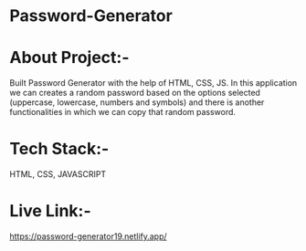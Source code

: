 # Password-Generator

# About Project:-
Built Password Generator with the help of HTML, CSS, JS. In this application we can creates a random password based on the options selected (uppercase, lowercase, numbers and symbols) and there is another functionalities in which we can copy that random password.

# Tech Stack:-
 HTML, CSS, JAVASCRIPT
 
 # Live Link:-
 https://password-generator19.netlify.app/
